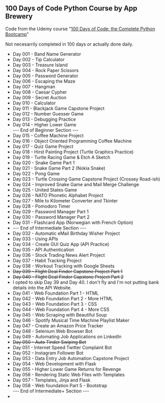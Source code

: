 ## 100 Days of Code Python Course by App Brewery

Code from the Udemy course "[100 Days of Code: the Complete Python Bootcamp](https://www.udemy.com/course/100-days-of-code/)"

Not necesarrily completed in 100 days or actually done daily.

* Day 001 - Band Name Generator
* Day 002 - Tip Calculator
* Day 003 - Treasure Island
* Day 004 - Rock Paper Scissors
* Day 005 - Password Generator
* Day 006 - Escaping the Maze
* Day 007 - Hangman
* Day 008 - Caesar Cypher
* Day 009 - Secret Auction
* Day 010 - Calculator
* Day 011 - Blackjack Game Capstone Project
* Day 012 - Number Guesser Game
* Day 013 - Debugging Practice
* Day 014 - Higher Lower Game  
--- End of Beginner Section ---  
* Day 015 - Coffee Machine Project
* Day 016 - Object Oriented Programming Coffee Machine
* Day 017 - Quiz Game Project
* Day 018 - Hirst Painting Project (Turtle Graphics Practice)
* Day 019 - Turtle Racing Game & Etch A Sketch
* Day 020 - Snake Game Part 1
* Day 021 - Snake Game Part 2 (Nokia Snake)
* Day 022 - Pong Game
* Day 023 - Turtle Crossing Game Capstone Project (Crossey Road-ish)
* Day 024 - Improved Snake Game and Mail Merge Challenge
* Day 025 - United States Game
* Day 026 - NATO Phonetic Alphabet Project
* Day 027 - Mile to Kilometer Converter and Tkinter
* Day 028 - Pomodoro Timer
* Day 029 - Password Manager Part 1
* Day 030 - Password Manager Part 2
* Day 031 - Flashcard App (Norwegian with French Option)
* --- End of Intermediate Section --- 
* Day 032 - Automatic eMail Birthday Wisher Project 
* Day 033 - Using APIs
* Day 034 - Create GUI Quiz App (API Practice)
* Day 035 - API Authentication
* Day 036 - Stock Trading News Alert Project
* Day 037 - Habit Tracking Project
* Day 038 - Workout Tracking with Google Sheets
* ~~Day 039 - Flight Deal Finder Capstone Project Part 1~~
* ~~Day 040 - Flight Deal Finder Capstone Project Part 2~~
* I opted to skip Day 39 and Day 40. I don't fly and I'm not putting bank details into the API Website. 
* Day 041 - Web Foundation Part 1 - HTML
* Day 042 - Web Foundation Part 2 - More HTML
* Day 043 - Web Foundation Part 3 - CSS
* Day 044 - Web Foundation Part 4 - More CSS
* Day 045 - Web Scraping with Beautiful Soup
* Day 046 - Spotify Musical Time Machine Playlist Maker
* Day 047 - Create an Amazon Price Tracker
* Day 048 - Selenium Web Browser Bot
* Day 049 - Automating Job Applications on LinkedIn
* ~~Day 050 - Auto Tinder Swiping Bot~~ 
* Day 051 - Internet Speed Twitter Complaint Bot
* Day 052 - Instagram Follower Bot
* Day 053 - Data Entry Job Automation Capstone Project
* Day 054 - Web Development with Flask
* Day 055 - Higher Lower Game Returns for Revenge
* Day 056 - Rendering Static Web Files with Templates
* Day 057 - Templates, Jinja and Flask
* Day 058 - Web foundation Part 5 - Bootstrap  
--- End of Intermediate+ Section --- 
* 
